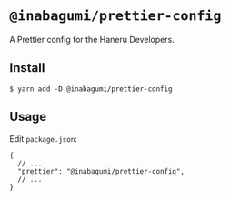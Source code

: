# `@inabagumi/prettier-config`

A Prettier config for the Haneru Developers.

## Install

```console
$ yarn add -D @inabagumi/prettier-config
```

## Usage

Edit `package.json`:

```json5
{
  // ...
  "prettier": "@inabagumi/prettier-config",
  // ...
}
```
